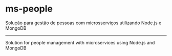 # ms-people

Solução para gestão de pessoas com microsserviços utilizando Node.js e MongoDB

---
Solution for people management with microservices using Node.js and MongoDB